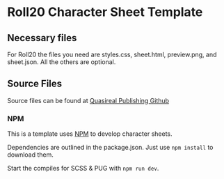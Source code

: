# Roll20 Character Sheet Template

## Necessary files

For Roll20 the files you need are styles.css, sheet.html, preview.png, and sheet.json. All the others are optional.

## Source Files

Source files can be found at [Quasireal Publishing Github](https://github.com/quasireal-publishing/roll20-mythcraft)

### NPM

This is a template uses [NPM](https://www.npmjs.com/get-npm) to develop character sheets.

Dependencies are outlined in the package.json. Just use `npm install` to download them.

Start the compiles for SCSS & PUG with `npm run dev`.

